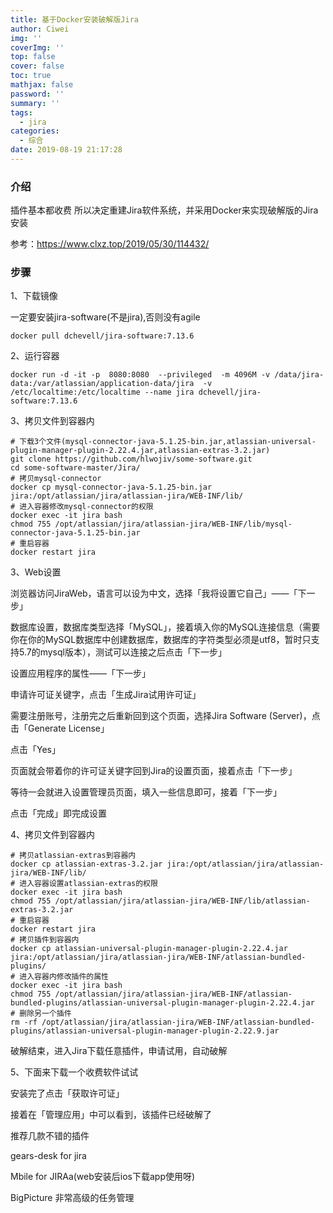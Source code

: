 ```yaml
---
title: 基于Docker安装破解版Jira
author: Ciwei
img: ''
coverImg: ''
top: false
cover: false
toc: true
mathjax: false
password: ''
summary: ''
tags:
  - jira
categories:
  - 综合
date: 2019-08-19 21:17:28
---
```


### 介绍

插件基本都收费 所以决定重建Jira软件系统，并采用Docker来实现破解版的Jira安装

参考：https://www.clxz.top/2019/05/30/114432/

<!--more-->

### 步骤

1、下载镜像

一定要安装jira-software(不是jira),否则没有agile

```
docker pull dchevell/jira-software:7.13.6
```

2、运行容器

```
docker run -d -it -p  8080:8080  --privileged  -m 4096M -v /data/jira-data:/var/atlassian/application-data/jira  -v /etc/localtime:/etc/localtime --name jira dchevell/jira-software:7.13.6
```

3、拷贝文件到容器内

```
# 下载3个文件(mysql-connector-java-5.1.25-bin.jar,atlassian-universal-plugin-manager-plugin-2.22.4.jar,atlassian-extras-3.2.jar)
git clone https://github.com/hlwojiv/some-software.git
cd some-software-master/Jira/
# 拷贝mysql-connector
docker cp mysql-connector-java-5.1.25-bin.jar jira:/opt/atlassian/jira/atlassian-jira/WEB-INF/lib/
# 进入容器修改mysql-connector的权限
docker exec -it jira bash
chmod 755 /opt/atlassian/jira/atlassian-jira/WEB-INF/lib/mysql-connector-java-5.1.25-bin.jar
# 重启容器
docker restart jira
```

3、Web设置

浏览器访问JiraWeb，语言可以设为中文，选择「我将设置它自己」——「下一步」

数据库设置，数据库类型选择「MySQL」，接着填入你的MySQL连接信息（需要你在你的MySQL数据库中创建数据库，数据库的字符类型必须是utf8，暂时只支持5.7的mysql版本），测试可以连接之后点击「下一步」

设置应用程序的属性——「下一步」

申请许可证关键字，点击「生成Jira试用许可证」

需要注册账号，注册完之后重新回到这个页面，选择Jira Software (Server)，点击「Generate License」

点击「Yes」

页面就会带着你的许可证关键字回到Jira的设置页面，接着点击「下一步」

等待一会就进入设置管理员页面，填入一些信息即可，接着「下一步」

点击「完成」即完成设置

4、拷贝文件到容器内

```
# 拷贝atlassian-extras到容器内
docker cp atlassian-extras-3.2.jar jira:/opt/atlassian/jira/atlassian-jira/WEB-INF/lib/
# 进入容器设置atlassian-extras的权限
docker exec -it jira bash
chmod 755 /opt/atlassian/jira/atlassian-jira/WEB-INF/lib/atlassian-extras-3.2.jar
# 重启容器
docker restart jira
# 拷贝插件到容器内
docker cp atlassian-universal-plugin-manager-plugin-2.22.4.jar jira:/opt/atlassian/jira/atlassian-jira/WEB-INF/atlassian-bundled-plugins/
# 进入容器内修改插件的属性
docker exec -it jira bash
chmod 755 /opt/atlassian/jira/atlassian-jira/WEB-INF/atlassian-bundled-plugins/atlassian-universal-plugin-manager-plugin-2.22.4.jar
# 删除另一个插件
rm -rf /opt/atlassian/jira/atlassian-jira/WEB-INF/atlassian-bundled-plugins/atlassian-universal-plugin-manager-plugin-2.22.9.jar
```

破解结束，进入Jira下载任意插件，申请试用，自动破解

5、下面来下载一个收费软件试试

安装完了点击「获取许可证」

接着在「管理应用」中可以看到，该插件已经破解了

推荐几款不错的插件

gears-desk for jira

Mbile for JIRAa(web安装后ios下载app使用呀)

BigPicture 非常高级的任务管理